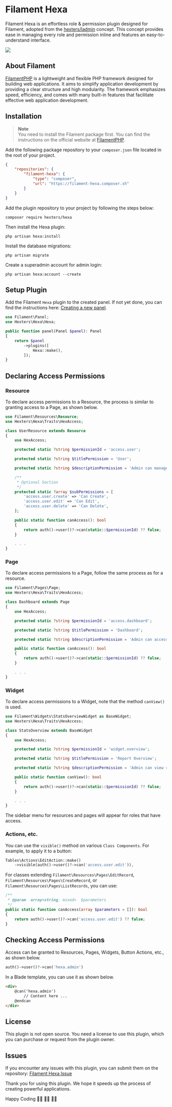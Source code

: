 # Filament Hexa

Filament Hexa is an effortless role & permission plugin designed for Filament, adopted from the [hexters/ladmin](https://github.com/hexters/ladmin) concept. This concept provides ease in managing every role and permission inline and features an easy-to-understand interface.

![](https://github.com/hexters/assets/blob/main/hexa/v1/edit.png?raw=true)

## About Filament
[FilamentPHP](https://filamentphp.com/) is a lightweight and flexible PHP framework designed for building web applications. It aims to simplify application development by providing a clear structure and high modularity. The framework emphasizes speed, efficiency, and comes with many built-in features that facilitate effective web application development.

## Installation

> **Note** <br>
You need to install the Filament package first. You can find the instructions on the official website at [FilamentPHP](https://filamentphp.com).

Add the following package repository to your `composer.json` file located in the root of your project.
```json
{
    "repositories": {
        "filament-hexa": {
            "type": "composer",
            "url": "https://filament-hexa.composer.sh"
        }
    }
}
```

Add the plugin repository to your project by following the steps below:
```
composer require hexters/hexa
```

Then install the Hexa plugin:
```
php artisan hexa:install
```

Install the database migrations:
```
php artisan migrate
```

Create a superadmin account for admin login:
```
php artisan hexa:account --create
```

## Setup Plugin

Add the Filament `Hexa` plugin to the created panel. If not yet done, you can find the instructions here: [Creating a new panel](https://filamentphp.com/docs/3.x/panels/configuration#creating-a-new-panel).

```php
use Filament\Panel;
use Hexters\Hexa\Hexa;

public function panel(Panel $panel): Panel
{
    return $panel
        ->plugins([
            Hexa::make(),
        ]);
}
```

## Declaring Access Permissions 

### Resource

To declare access permissions to a Resource, the process is similar to granting access to a Page, as shown below.

```php
use Filament\Resources\Resource;
use Hexters\Hexa\Traits\HexAccess;

class UserResource extends Resource
{
    use HexAccess;

    protected static ?string $permissionId = 'access.user';

    protected static ?string $titlePermission = 'User';

    protected static ?string $descriptionPermission = 'Admin can manage User accounts';

    /**
     * Optional Section
     */
    protected static ?array $subPermissions = [
        'access.user.create' => 'Can Create',
        'access.user.edit' => 'Can Edit',
        'access.user.delete' => 'Can Delete',
    ];

    public static function canAccess(): bool
    {
        return auth()->user()?->can(static::$permissionId) ?? false;
    }

    . . .
}
```

### Page

To declare access permissions to a Page, follow the same process as for a resource.

```php
use Filament\Pages\Page;
use Hexters\Hexa\Traits\HexAccess;

class Dashboard extends Page
{
    use HexAccess;

    protected static ?string $permissionId = 'access.dashboard';

    protected static ?string $titlePermission = 'Dashboard';

    protected static ?string $descriptionPermission = 'Admin can access the dashboard page';

    public static function canAccess(): bool
    {
        return auth()->user()?->can(static::$permissionId) ?? false;
    }

    . . .
}
```

### Widget

To declare access permissions to a Widget, note that the method `canView()` is used.

```php
use Filament\Widgets\StatsOverviewWidget as BaseWidget;
use Hexters\Hexa\Traits\HexAccess;

class StatsOverview extends BaseWidget
{
    use HexAccess;

    protected static ?string $permissionId = 'widget.overview';

    protected static ?string $titlePermission = 'Report Overview';

    protected static ?string $descriptionPermission = 'Admin can view report overview';

    public static function canView(): bool
    {
        return auth()->user()?->can(static::$permissionId) ?? false;
    }

    . . .
}
```

The sidebar menu for resources and pages will appear for roles that have access.

### Actions, etc.

You can use the `visible()` method on various `Class Components`. For example, to apply it to a button:

```php
Tables\Actions\EditAction::make()
    ->visible(auth()->user()?->can('access.user.edit')),
```

For classes extending `Filament\Resources\Pages\EditRecord`, `Filament\Resources\Pages\CreateRecord`, or `Filament\Resources\Pages\ListRecords`, you can use:
```php
/**
 * @param  array<string, mixed>  $parameters
 */
public static function canAccess(array $parameters = []): bool
{
    return auth()->user()?->can('access.user.edit') ?? false;
}
```

## Checking Access Permissions

Access can be granted to Resources, Pages, Widgets, Button Actions, etc., as shown below.

```php
auth()->user()?->can('hexa.admin')
```

In a Blade template, you can use it as shown below.

```html
<div>
    @can('hexa.admin')
        // Content here ...
    @endcan
</div>
```

## License
This plugin is not open source. You need a license to use this plugin, which you can purchase or request from the plugin owner.

## Issues

If you encounter any issues with this plugin, you can submit them on the repository: 
[Filament Hexa Issue](https://github.com/hexters/hexa-docs/issues)

Thank you for using this plugin. We hope it speeds up the process of creating powerful applications.

Happy Coding 🧑‍💻 🧑‍💻 🧑‍💻
